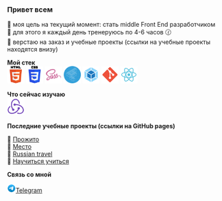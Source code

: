 ### Привет всем

  🔹 моя цель на текущий момент: стать middle Front End разработчиком <br>
  🔹 для этого я каждый день тренеруюсь по 4-6 часов 🕜 <br>
  🔹 верстаю на заказ и учебные проекты (ссылки на учебные проекты находятся внизу) <br>

**Мой стек** <br>
  <img src="icons/html.svg" height="40" alt="Html">
  <img src="icons/css.svg" height="40" alt="Css">
  <img src="icons/sass.svg" height="40" alt="Sass">
  <img src="icons/bem.svg" height="40" alt="БЭМ">
  <img src="icons/webpack.svg" height="40" alt="Webpack">
  <img src="icons/git.svg" height="40" alt="Git">
  <img src="icons/react.svg" height="40" alt="React">

**Что сейчас изучаю** <br>
  <img src="icons/redux.svg" height="40" alt="Redux">

**Последние учебные проекты (ссылки на GitHub pages)** <br>

  🔹 <a href="https://stelzf117.github.io/prozhito/">Прожито</a> <br>
  🔹 <a href="https://stelzf117.github.io/mesto-project/" target="_blank">Место</a> <br>
  🔹 <a href="https://stelzf117.github.io/russian-travel/" target="_blank">Russian travel</a> <br>
  🔹 <a href="https://stelzf117.github.io/how-to-learn/" target="_blank">Научиться учиться</a> <br>

**Связь со мной** <br>
<p><a href="https://t.me/Supernova5007"><img src="icons/telegram.svg" alt="telegram" height="20">Telegram </a></p>
